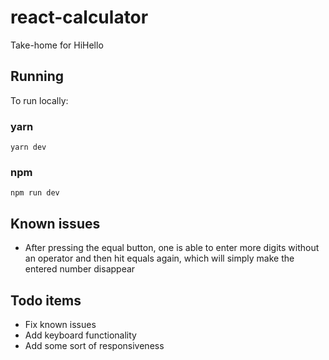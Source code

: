 # react-calculator

Take-home for HiHello

## Running

To run locally:

### yarn

```
yarn dev
```

### npm

```
npm run dev
```

## Known issues

- After pressing the equal button, one is able to enter more digits without an operator and then hit equals again, which will simply make the entered number disappear

## Todo items

- Fix known issues
- Add keyboard functionality
- Add some sort of responsiveness
